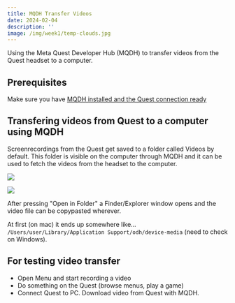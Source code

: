 ```yaml
---
title: MQDH Transfer Videos
date: 2024-02-04
description: ''
image: /img/week1/temp-clouds.jpg
---
```


Using the Meta Quest Developer Hub (MQDH) to transfer videos from the Quest headset to a computer.

## Prerequisites

Make sure you have [MQDH installed and the Quest connection ready](/week2/gettingstarted-quest-developer/)

## Transfering videos from Quest to a computer using MQDH

Screenrecordings from the Quest get saved to a folder called Videos by default. This folder is visible on the computer through MQDH and it can be used to fetch the videos from the headset to the computer.

![](/img/additional/mqdh-transfer-video1.png)

![](/img/additional/mqdh-transfer-video2.png)

After pressing "Open in Folder" a Finder/Explorer window opens and the video file can be copypasted wherever.

At first (on mac) it ends up somewhere like... `/Users/user/Library/Application Support/odh/device-media` (need to check on Windows).

## For testing video transfer

- Open Menu and start recording a video
- Do something on the Quest (browse menus, play a game)
- Connect Quest to PC. Download video from Quest with MQDH.
